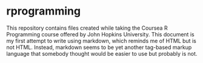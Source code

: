 rprogramming
============

This repository contains files created while taking the Coursea R Programming course offered by John Hopkins University.
This document is my first attempt to write using markdown, which reminds me of HTML but is not HTML. Instead, markdown
seems to be yet another tag-based markup language that somebody thought would be easier to use but probably is not. 
